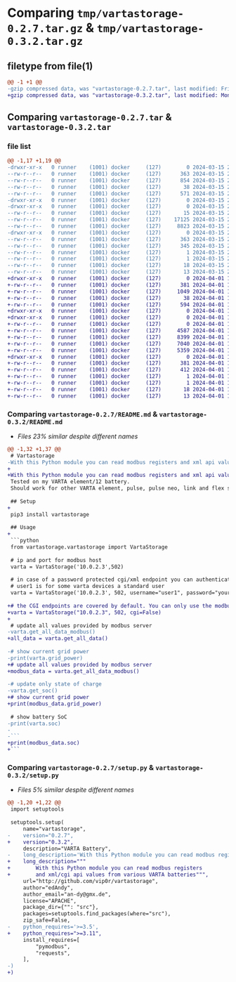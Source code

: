 # Comparing `tmp/vartastorage-0.2.7.tar.gz` & `tmp/vartastorage-0.3.2.tar.gz`

## filetype from file(1)

```diff
@@ -1 +1 @@
-gzip compressed data, was "vartastorage-0.2.7.tar", last modified: Fri Mar 15 20:20:31 2024, max compression
+gzip compressed data, was "vartastorage-0.3.2.tar", last modified: Mon Apr  1 11:01:41 2024, max compression
```

## Comparing `vartastorage-0.2.7.tar` & `vartastorage-0.3.2.tar`

### file list

```diff
@@ -1,17 +1,19 @@
-drwxr-xr-x   0 runner    (1001) docker     (127)        0 2024-03-15 20:20:31.296237 vartastorage-0.2.7/
--rw-r--r--   0 runner    (1001) docker     (127)      363 2024-03-15 20:20:31.296237 vartastorage-0.2.7/PKG-INFO
--rw-r--r--   0 runner    (1001) docker     (127)      854 2024-03-15 20:20:21.000000 vartastorage-0.2.7/README.md
--rw-r--r--   0 runner    (1001) docker     (127)       38 2024-03-15 20:20:31.296237 vartastorage-0.2.7/setup.cfg
--rw-r--r--   0 runner    (1001) docker     (127)      571 2024-03-15 20:20:21.000000 vartastorage-0.2.7/setup.py
-drwxr-xr-x   0 runner    (1001) docker     (127)        0 2024-03-15 20:20:31.292237 vartastorage-0.2.7/src/
-drwxr-xr-x   0 runner    (1001) docker     (127)        0 2024-03-15 20:20:31.296237 vartastorage-0.2.7/src/vartastorage/
--rw-r--r--   0 runner    (1001) docker     (127)       15 2024-03-15 20:20:21.000000 vartastorage-0.2.7/src/vartastorage/__init__.py
--rw-r--r--   0 runner    (1001) docker     (127)    17125 2024-03-15 20:20:21.000000 vartastorage-0.2.7/src/vartastorage/client.py
--rw-r--r--   0 runner    (1001) docker     (127)     8823 2024-03-15 20:20:21.000000 vartastorage-0.2.7/src/vartastorage/vartastorage.py
-drwxr-xr-x   0 runner    (1001) docker     (127)        0 2024-03-15 20:20:31.296237 vartastorage-0.2.7/src/vartastorage.egg-info/
--rw-r--r--   0 runner    (1001) docker     (127)      363 2024-03-15 20:20:31.000000 vartastorage-0.2.7/src/vartastorage.egg-info/PKG-INFO
--rw-r--r--   0 runner    (1001) docker     (127)      345 2024-03-15 20:20:31.000000 vartastorage-0.2.7/src/vartastorage.egg-info/SOURCES.txt
--rw-r--r--   0 runner    (1001) docker     (127)        1 2024-03-15 20:20:31.000000 vartastorage-0.2.7/src/vartastorage.egg-info/dependency_links.txt
--rw-r--r--   0 runner    (1001) docker     (127)        1 2024-03-15 20:20:21.000000 vartastorage-0.2.7/src/vartastorage.egg-info/not-zip-safe
--rw-r--r--   0 runner    (1001) docker     (127)       18 2024-03-15 20:20:31.000000 vartastorage-0.2.7/src/vartastorage.egg-info/requires.txt
--rw-r--r--   0 runner    (1001) docker     (127)       13 2024-03-15 20:20:31.000000 vartastorage-0.2.7/src/vartastorage.egg-info/top_level.txt
+drwxr-xr-x   0 runner    (1001) docker     (127)        0 2024-04-01 11:01:41.704043 vartastorage-0.3.2/
+-rw-r--r--   0 runner    (1001) docker     (127)      381 2024-04-01 11:01:41.700043 vartastorage-0.3.2/PKG-INFO
+-rw-r--r--   0 runner    (1001) docker     (127)     1049 2024-04-01 11:01:37.000000 vartastorage-0.3.2/README.md
+-rw-r--r--   0 runner    (1001) docker     (127)       38 2024-04-01 11:01:41.704043 vartastorage-0.3.2/setup.cfg
+-rw-r--r--   0 runner    (1001) docker     (127)      594 2024-04-01 11:01:37.000000 vartastorage-0.3.2/setup.py
+drwxr-xr-x   0 runner    (1001) docker     (127)        0 2024-04-01 11:01:41.700043 vartastorage-0.3.2/src/
+drwxr-xr-x   0 runner    (1001) docker     (127)        0 2024-04-01 11:01:41.700043 vartastorage-0.3.2/src/vartastorage/
+-rw-r--r--   0 runner    (1001) docker     (127)        0 2024-04-01 11:01:37.000000 vartastorage-0.3.2/src/vartastorage/__init__.py
+-rw-r--r--   0 runner    (1001) docker     (127)     4587 2024-04-01 11:01:37.000000 vartastorage-0.3.2/src/vartastorage/cgi_client.py
+-rw-r--r--   0 runner    (1001) docker     (127)     8399 2024-04-01 11:01:37.000000 vartastorage-0.3.2/src/vartastorage/cgi_data.py
+-rw-r--r--   0 runner    (1001) docker     (127)     7040 2024-04-01 11:01:37.000000 vartastorage-0.3.2/src/vartastorage/modbus_client.py
+-rw-r--r--   0 runner    (1001) docker     (127)     5359 2024-04-01 11:01:37.000000 vartastorage-0.3.2/src/vartastorage/vartastorage.py
+drwxr-xr-x   0 runner    (1001) docker     (127)        0 2024-04-01 11:01:41.700043 vartastorage-0.3.2/src/vartastorage.egg-info/
+-rw-r--r--   0 runner    (1001) docker     (127)      381 2024-04-01 11:01:41.000000 vartastorage-0.3.2/src/vartastorage.egg-info/PKG-INFO
+-rw-r--r--   0 runner    (1001) docker     (127)      412 2024-04-01 11:01:41.000000 vartastorage-0.3.2/src/vartastorage.egg-info/SOURCES.txt
+-rw-r--r--   0 runner    (1001) docker     (127)        1 2024-04-01 11:01:41.000000 vartastorage-0.3.2/src/vartastorage.egg-info/dependency_links.txt
+-rw-r--r--   0 runner    (1001) docker     (127)        1 2024-04-01 11:01:41.000000 vartastorage-0.3.2/src/vartastorage.egg-info/not-zip-safe
+-rw-r--r--   0 runner    (1001) docker     (127)       18 2024-04-01 11:01:41.000000 vartastorage-0.3.2/src/vartastorage.egg-info/requires.txt
+-rw-r--r--   0 runner    (1001) docker     (127)       13 2024-04-01 11:01:41.000000 vartastorage-0.3.2/src/vartastorage.egg-info/top_level.txt
```

### Comparing `vartastorage-0.2.7/README.md` & `vartastorage-0.3.2/README.md`

 * *Files 23% similar despite different names*

```diff
@@ -1,32 +1,37 @@
 # Vartastorage
-With this Python module you can read modbus registers and xml api values from various VARTA batteries. 
+
+With this Python module you can read modbus registers and xml api values from various VARTA batteries.
 Tested on my VARTA element/12 battery.
 Should work for other VARTA element, pulse, pulse neo, link and flex storage devices as well.
 
 ## Setup
+
 pip3 install vartastorage
 
 ## Usage
+
 ```python
 from vartastorage.vartastorage import VartaStorage
 
 # ip and port for modbus host
 varta = VartaStorage('10.0.2.3',502)
 
 # in case of a password protected cgi/xml endpoint you can authenticate as well.
 # user1 is for some varta devices a standard user
 varta = VartaStorage('10.0.2.3', 502, username="user1", password="yourpassword")
 
+# the CGI endpoints are covered by default. You can only use the modbus part as well
+varta = VartaStorage("10.0.2.3", 502, cgi=False)
+
 # update all values provided by modbus server
-varta.get_all_data_modbus()
+all_data = varta.get_all_data()
 
-# show current grid power
-print(varta.grid_power)
+# update all values provided by modbus server
+modbus_data = varta.get_all_data_modbus()
 
-# update only state of charge
-varta.get_soc()
+# show current grid power
+print(modbus_data.grid_power)
 
 # show battery SoC
-print(varta.soc)
-
-```
+print(modbus_data.soc)
+```
```

### Comparing `vartastorage-0.2.7/setup.py` & `vartastorage-0.3.2/setup.py`

 * *Files 5% similar despite different names*

```diff
@@ -1,20 +1,22 @@
 import setuptools
 
 setuptools.setup(
     name="vartastorage",
-    version="0.2.7",
+    version="0.3.2",
     description="VARTA Battery",
-    long_description='With this Python module you can read modbus registers and xml/cgi api values from various VARTA batteries',
+    long_description="""
+        With this Python module you can read modbus registers
+        and xml/cgi api values from various VARTA batteries""",
     url="http://github.com/vip0r/vartastorage",
     author="edAndy",
     author_email="an-dy@gmx.de",
     license="APACHE",
     package_dir={"": "src"},
     packages=setuptools.find_packages(where="src"),
     zip_safe=False,
-    python_requires='>=3.5',
+    python_requires=">=3.11",
     install_requires=[
         "pymodbus",
         "requests",
     ],
-)
+)
```

